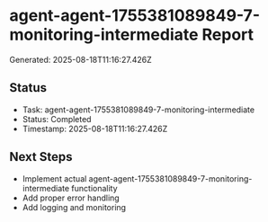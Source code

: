 # agent-agent-1755381089849-7-monitoring-intermediate Report

Generated: 2025-08-18T11:16:27.426Z

## Status
- Task: agent-agent-1755381089849-7-monitoring-intermediate
- Status: Completed
- Timestamp: 2025-08-18T11:16:27.426Z

## Next Steps
- Implement actual agent-agent-1755381089849-7-monitoring-intermediate functionality
- Add proper error handling
- Add logging and monitoring
